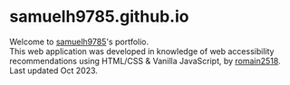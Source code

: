 # samuelh9785.github.io

Welcome to [samuelh9785](https://github.com/samuelh9785)'s portfolio.<br>
This web application was developed in knowledge of web accessibility recommendations using HTML/CSS & Vanilla JavaScript, by [romain2518](https://github.com/romain2518).<br>
Last updated Oct 2023.
